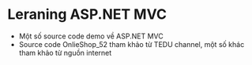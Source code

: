 # Leraning ASP.NET MVC
- Một số source code demo về ASP.NET MVC
- Source code OnlieShop_52 tham khảo từ TEDU channel, một số khác tham khảo từ nguồn internet
